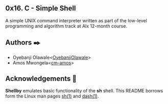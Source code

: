 ## 0x16. C - Simple Shell

A simple UNIX command interpreter written as part of the low-level programming and algorithm track at Alx 12-month course.


## Authors :black_nib:

* Oyebanji Olawale<[OyebanjiOlawale](https://github.com/OyebanjiOlawale)>
* Amos Mwongela<[cm-amos](https://github.com/cm-amos)>



## Acknowledgements :pray:

**Shellby** emulates basic functionality of the **sh** shell. This README borrows form the Linux man pages [sh(1)](https://linux.die.net/man/1/sh) and [dash(1)](https://linux.die.net/man/1/dash).

